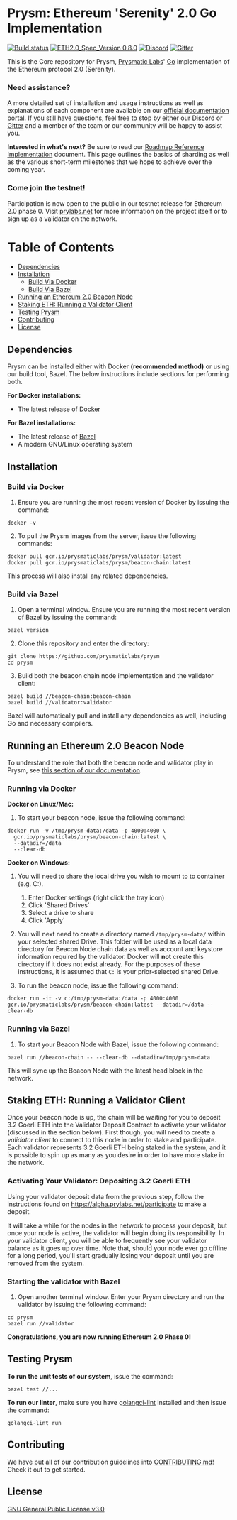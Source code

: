 # Prysm: Ethereum 'Serenity' 2.0 Go Implementation

[![Build status](https://badge.buildkite.com/b555891daf3614bae4284dcf365b2340cefc0089839526f096.svg?branch=master)](https://buildkite.com/prysmatic-labs/prysm)
[![ETH2.0_Spec_Version 0.8.0](https://img.shields.io/badge/ETH2.0%20Spec%20Version-v0.8.0-blue.svg)](https://github.com/ethereum/eth2.0-specs/commit/8d324b7497bcb558e0183a30002d78d18704e3fa)
[![Discord](https://user-images.githubusercontent.com/7288322/34471967-1df7808a-efbb-11e7-9088-ed0b04151291.png)](https://discord.gg/KSA7rPr)
[![Gitter](https://badges.gitter.im/Join%20Chat.svg)](https://gitter.im/prysmaticlabs/geth-sharding?utm_source=badge&utm_medium=badge&utm_campaign=pr-badge)

This is the Core repository for Prysm, [Prysmatic Labs](https://prysmaticlabs.com)' [Go](https://golang.org/) implementation of the Ethereum protocol 2.0 (Serenity).

### Need assistance?
A more detailed set of installation and usage instructions as well as explanations of each component are available on our [official documentation portal](https://prysmaticlabs.gitbook.io/prysm/). If you still have questions, feel free to stop by either our [Discord](https://discord.gg/KSA7rPr) or [Gitter](https://gitter.im/prysmaticlabs/geth-sharding?utm_source=badge&utm_medium=badge&utm_campaign=pr-badge) and a member of the team or our community will be happy to assist you.

**Interested in what's next?** Be sure to read our [Roadmap Reference Implementation](https://github.com/prysmaticlabs/prysm/blob/master/docs/ROADMAP.md) document. This page outlines the basics of sharding as well as the various short-term milestones that we hope to achieve over the coming year.

### Come join the testnet!
Participation is now open to the public in our testnet release for Ethereum 2.0 phase 0. Visit [prylabs.net](https://prylabs.net) for more information on the project itself or to sign  up as a validator on the network.

# Table of Contents

- [Dependencies](#dependencies)
- [Installation](#installation)
    - [Build Via Docker](#build-via-docker)
    - [Build Via Bazel](#build-via-bazel)
- [Running an Ethereum 2.0 Beacon Node](#running-an-ethereum-20-beacon-node)
- [Staking ETH: Running a Validator Client](#staking-eth-running-a-validator-client)
-   [Testing Prysm](#testing-prysm)
-   [Contributing](#contributing)
-   [License](#license)

## Dependencies
Prysm can be installed either with Docker **(recommended method)** or using our build tool, Bazel. The below instructions include sections for performing both.

**For Docker installations:**
  - The latest release of [Docker](https://docs.docker.com/install/)

**For Bazel installations:**
  - The latest release of [Bazel](https://docs.bazel.build/versions/master/install.html)
  - A modern GNU/Linux operating system

## Installation

### Build via Docker
1. Ensure you are running the most recent version of Docker by issuing the command:
```
docker -v
```
2.  To pull the Prysm images from the server, issue the following commands:
```
docker pull gcr.io/prysmaticlabs/prysm/validator:latest
docker pull gcr.io/prysmaticlabs/prysm/beacon-chain:latest
```
This process will also install any related dependencies.

### Build via Bazel

1. Open a terminal window. Ensure you are running the most recent version of Bazel by issuing the command:
```
bazel version
```
2. Clone this repository and enter the directory:
```
git clone https://github.com/prysmaticlabs/prysm
cd prysm
```
3. Build both the beacon chain node implementation and the validator client:
```
bazel build //beacon-chain:beacon-chain
bazel build //validator:validator
```
Bazel will automatically pull and install any dependencies as well, including Go and necessary compilers.

## Running an Ethereum 2.0 Beacon Node
To understand the role that both the beacon node and validator play in Prysm, see [this section of our documentation](https://prysmaticlabs.gitbook.io/prysm/how-prysm-works/basic-architecture-overview).

### Running via Docker

**Docker on Linux/Mac:**
1. To start your beacon node, issue the following command:
```
docker run -v /tmp/prysm-data:/data -p 4000:4000 \
  gcr.io/prysmaticlabs/prysm/beacon-chain:latest \
  --datadir=/data
  --clear-db
```
**Docker on Windows:**

1) You will need to share the local drive you wish to mount to to container (e.g. C:).
    1. Enter Docker settings (right click the tray icon)
    2. Click 'Shared Drives'
    3. Select a drive to share
    4. Click 'Apply'

2) You will next need to create a directory named ```/tmp/prysm-data/``` within your selected shared Drive. This folder will be used as a local data directory for Beacon Node chain data as well as account and keystore information required by the validator. Docker will **not** create this directory if it does not exist already. For the purposes of these instructions, it is assumed that ```C:``` is your prior-selected shared Drive.

4) To run the beacon node, issue the following command:
```
docker run -it -v c:/tmp/prysm-data:/data -p 4000:4000 gcr.io/prysmaticlabs/prysm/beacon-chain:latest --datadir=/data --clear-db
```

### Running via Bazel

1) To start your Beacon Node with Bazel, issue the following command:
```
bazel run //beacon-chain -- --clear-db --datadir=/tmp/prysm-data
```

This will sync up the Beacon Node with the latest head block in the network.


## Staking ETH: Running a Validator Client

Once your beacon node is up, the chain will be waiting for you to deposit 3.2 Goerli ETH into the Validator Deposit Contract to activate your validator (discussed in the section below). First though, you will need to create a *validator client* to connect to this node in order to stake and participate. Each validator represents 3.2 Goerli ETH being staked in the system,  and it is possible to spin up as many as you desire in order to have more stake in the network.

### Activating Your Validator: Depositing 3.2 Goerli ETH 

Using your validator deposit data from the previous step, follow the instructions found on https://alpha.prylabs.net/participate to make a deposit.

It will take a while for the nodes in the network to process your deposit, but once your node is active, the validator will begin doing its responsibility. In your validator client, you will be able to frequently see your validator balance as it goes up over time. Note that, should your node ever go offline for a long period, you'll start gradually losing your deposit until you are removed from the system. 

### Starting the validator with Bazel

1. Open another terminal window. Enter your Prysm directory and run the validator by issuing the following command:
```
cd prysm
bazel run //validator
```
**Congratulations, you are now running Ethereum 2.0 Phase 0!**

## Testing Prysm

**To run the unit tests of our system**, issue the command:
```
bazel test //...
```

**To run our linter**, make sure you have [golangci-lint](https://github.com/golangci/golangci-lint) installed and then issue the command:
```
golangci-lint run
```

## Contributing
We have put all of our contribution guidelines into [CONTRIBUTING.md](https://github.com/prysmaticlabs/prysm/blob/master/CONTRIBUTING.md)! Check it out to get started.

## License
[GNU General Public License v3.0](https://www.gnu.org/licenses/gpl-3.0.en.html)

